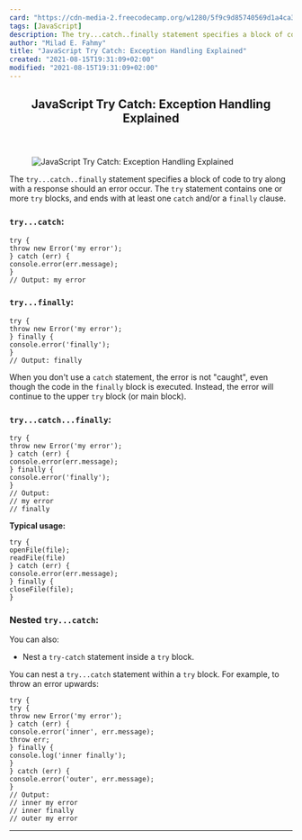 ```yaml
---
card: "https://cdn-media-2.freecodecamp.org/w1280/5f9c9d85740569d1a4ca3834.jpg"
tags: [JavaScript]
description: The try...catch..finally statement specifies a block of code
author: "Milad E. Fahmy"
title: "JavaScript Try Catch: Exception Handling Explained"
created: "2021-08-15T19:31:09+02:00"
modified: "2021-08-15T19:31:09+02:00"
---
```

<div class="site-wrapper">
<main id="site-main" class="site-main outer">
<div class="inner">
<article class="post-full post tag-javascript tag-exception-handling ">
<header class="post-full-header">
<h1 class="post-full-title">JavaScript Try Catch: Exception Handling Explained</h1>
</header>
<figure class="post-full-image">
<picture>
<source media="(max-width: 700px)" sizes="1px" srcset="data:image/gif;base64,R0lGODlhAQABAIAAAAAAAP///yH5BAEAAAAALAAAAAABAAEAAAIBRAA7 1w">
<source media="(min-width: 701px)" sizes="(max-width: 800px) 400px,
(max-width: 1170px) 700px,
1400px" srcset="https://cdn-media-2.freecodecamp.org/w1280/5f9c9d85740569d1a4ca3834.jpg 300w,
https://cdn-media-2.freecodecamp.org/w1280/5f9c9d85740569d1a4ca3834.jpg 600w,
https://cdn-media-2.freecodecamp.org/w1280/5f9c9d85740569d1a4ca3834.jpg 1000w,
https://cdn-media-2.freecodecamp.org/w1280/5f9c9d85740569d1a4ca3834.jpg 2000w">
<img onerror="this.style.display='none'" src="https://cdn-media-2.freecodecamp.org/w1280/5f9c9d85740569d1a4ca3834.jpg" alt="JavaScript Try Catch: Exception Handling Explained">
</picture>
</figure>
<section class="post-full-content">
<div class="post-content medium-migrated-article">
<p>The <code>try...catch..finally</code> statement specifies a block of code to try along with a response should an error occur. The <code>try</code> statement contains one or more <code>try</code> blocks, and ends with at least one <code>catch</code> and/or a <code>finally</code> clause.</p>
<h3 id="try-catch-"><code>try...catch</code>:</h3><pre><code class="language-javascript">try {
throw new Error('my error');
} catch (err) {
console.error(err.message);
}
// Output: my error</code></pre>
<h3 id="try-finally-"><code>try...finally</code>:</h3><pre><code class="language-javascript">try {
throw new Error('my error');
} finally {
console.error('finally');
}
// Output: finally</code></pre>
<p>When you don't use a <code>catch</code> statement, the error is not "caught", even though the code in the <code>finally</code> block is executed. Instead, the error will continue to the upper <code>try</code> block (or main block).</p>
<h3 id="try-catch-finally-"><code>try...catch...finally</code>:</h3><pre><code class="language-javascript">try {
throw new Error('my error');
} catch (err) {
console.error(err.message);
} finally {
console.error('finally');
}
// Output:
// my error
// finally</code></pre>
<p><strong>Typical usage:</strong></p><pre><code class="language-javascript">try {
openFile(file);
readFile(file)
} catch (err) {
console.error(err.message);
} finally {
closeFile(file);
}</code></pre>
<h3 id="nested-try-catch-">Nested <code>try...catch</code>:</h3>
<p>You can also:</p>
<ul>
<li>Nest a <code>try-catch</code> statement inside a <code>try</code> block.</li>
</ul>
<p>You can nest a <code>try...catch</code> statement within a <code>try</code> block. For example, to throw an error upwards:</p><pre><code class="language-javascript">try {
try {
throw new Error('my error');
} catch (err) {
console.error('inner', err.message);
throw err;
} finally {
console.log('inner finally');
}
} catch (err) {
console.error('outer', err.message);
}
// Output:
// inner my error
// inner finally
// outer my error</code></pre>
</div>
<hr>
</section>
</article>
</div>
</main>
</div>
<!-- Google Tag Manager (noscript) -->
<!-- End Google Tag Manager (noscript) -->
